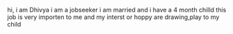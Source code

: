 hi, i am Dhivya
i am a jobseeker
i am married and i have a 4 month chilld
this job is very importen to me 
and my interst or hoppy are drawing,play to my child 
